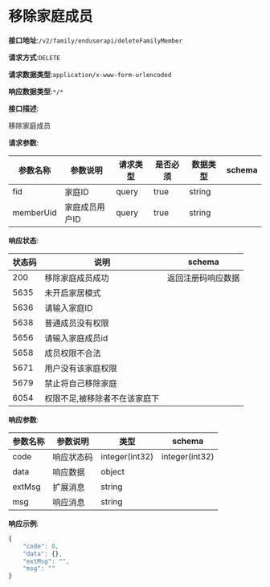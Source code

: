 # 移除家庭成员


**接口地址**:`/v2/family/enduserapi/deleteFamilyMember`


**请求方式**:`DELETE`


**请求数据类型**:`application/x-www-form-urlencoded`


**响应数据类型**:`*/*`


**接口描述**:<p>移除家庭成员</p>


**请求参数**:


| 参数名称  | 参数说明       | 请求类型 | 是否必须 | 数据类型 | schema |
| --------- | -------------- | -------- | -------- | -------- | ------ |
| fid       | 家庭ID         | query    | true     | string   |        |
| memberUid | 家庭成员用户ID | query    | true     | string   |        |


**响应状态**:


| 状态码 | 说明                          | schema             |
| ------ | ----------------------------- | ------------------ |
| 200    | 移除家庭成员成功              | 返回注册码响应数据 |
| 5635   | 未开启家居模式                |                    |
| 5636   | 请输入家庭ID                  |                    |
| 5638   | 普通成员没有权限              |                    |
| 5656   | 请输入家庭成员id              |                    |
| 5658   | 成员权限不合法                |                    |
| 5671   | 用户没有该家庭权限            |                    |
| 5679   | 禁止将自己移除家庭            |                    |
| 6054   | 权限不足,被移除者不在该家庭下 |                    |


**响应参数**:


| 参数名称 | 参数说明   | 类型           | schema         |
| -------- | ---------- | -------------- | -------------- |
| code     | 响应状态码 | integer(int32) | integer(int32) |
| data     | 响应数据   | object         |                |
| extMsg   | 扩展消息   | string         |                |
| msg      | 响应消息   | string         |                |


**响应示例**:
```javascript
{
	"code": 0,
	"data": {},
	"extMsg": "",
	"msg": ""
}
```
